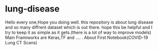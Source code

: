 # lung-disease
Hello every one,Hope you doing well.
this repository is about lung disease and so many diffrent dataset which is out there.
hope this be helpful and I try to keep it as simple as it gets.(there is a lot of way to improve models)
Main Framiworks are Keras,TF and .... .
About First Notebook(COVID-19 Lung CT Scans)
